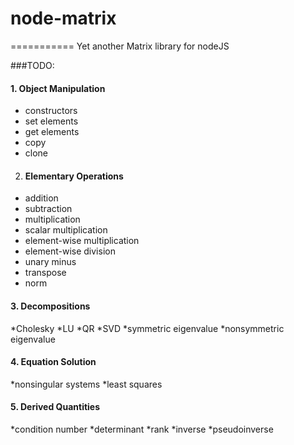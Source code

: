# node-matrix
===========
Yet another Matrix library for nodeJS

###TODO:

#### 1. Object Manipulation	
  * constructors 
  * set elements 
  * get elements 
  * copy 
  * clone
2. #### Elementary Operations	
  * addition 
  * subtraction 
  * multiplication 
  * scalar multiplication 
  * element-wise multiplication 
  * element-wise division 
  * unary minus 
  * transpose 
  * norm
#### 3. Decompositions	
  *Cholesky 
  *LU 
  *QR 
  *SVD 
  *symmetric eigenvalue 
  *nonsymmetric eigenvalue
#### 4. Equation Solution	
  *nonsingular systems 
  *least squares
#### 5. Derived Quantities	
  *condition number 
  *determinant 
  *rank 
  *inverse 
  *pseudoinverse
